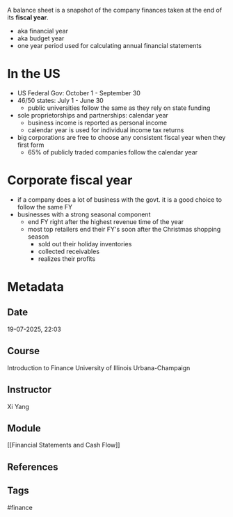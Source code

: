 A balance sheet is a snapshot of the company finances taken at the end of its **fiscal year**.
- aka financial year
- aka budget year
- one year period used for calculating annual financial statements
# In the US
- US Federal Gov: October 1 - September 30
- 46/50 states: July 1 - June 30
	- public universities follow the same as they rely on state funding
- sole proprietorships and partnerships: calendar year
	- business income is reported as personal income
	- calendar year is used for individual income tax returns
- big corporations are free to choose any consistent fiscal year when they first form
	- 65% of publicly traded companies follow the calendar year
# Corporate fiscal year
- if a company does a lot of business with the govt. it is a good choice to follow the same FY
- businesses with a strong seasonal component
	- end FY right after the highest revenue time of the year
	- most top retailers end their FY's soon after the Christmas shopping season
		- sold out their holiday inventories
		- collected receivables
		- realizes their profits
# Metadata
## Date
19-07-2025, 22:03
## Course
Introduction to Finance
University of Illinois Urbana-Champaign
## Instructor
Xi Yang
## Module
[[Financial Statements and Cash Flow]]
## References
## Tags
#finance 